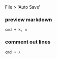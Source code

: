 File > 'Auto Save'

### preview markdown

```
cmd + k, v
```

### comment out lines

```
cmd + /
```
